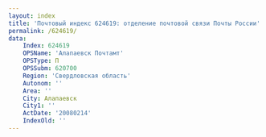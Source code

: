```yaml
---
layout: index
title: 'Почтовый индекс 624619: отделение почтовой связи Почты России'
permalink: /624619/
data:
    Index: 624619
    OPSName: 'Алапаевск Почтамт'
    OPSType: П
    OPSSubm: 620700
    Region: 'Свердловская область'
    Autonom: ''
    Area: ''
    City: Алапаевск
    City1: ''
    ActDate: '20080214'
    IndexOld: ''
---
```

